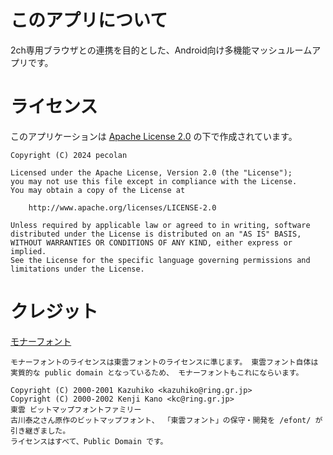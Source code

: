 # このアプリについて
2ch専用ブラウザとの連携を目的とした、Android向け多機能マッシュルームアプリです。<br>

# ライセンス
このアプリケーションは [Apache License 2.0][999] の下で作成されています。

	Copyright (C) 2024 pecolan

	Licensed under the Apache License, Version 2.0 (the "License");
	you may not use this file except in compliance with the License.
	You may obtain a copy of the License at

	    http://www.apache.org/licenses/LICENSE-2.0

	Unless required by applicable law or agreed to in writing, software
	distributed under the License is distributed on an "AS IS" BASIS,
	WITHOUT WARRANTIES OR CONDITIONS OF ANY KIND, either express or implied.
	See the License for the specific language governing permissions and
	limitations under the License.

# クレジット
[モナーフォント][1001]

    モナーフォントのライセンスは東雲フォントのライセンスに準じます。 東雲フォント自体は実質的な public domain となっているため、 モナーフォントもこれにならいます。

    Copyright (C) 2000-2001 Kazuhiko <kazuhiko@ring.gr.jp>
    Copyright (C) 2000-2002 Kenji Kano <kc@ring.gr.jp>
    東雲 ビットマップフォントファミリー
    古川泰之さん原作のビットマップフォント、 「東雲フォント」の保守・開発を /efont/ が引き継ぎました。
    ライセンスはすべて、Public Domain です。

[999]: http://www.apache.org/licenses/LICENSE-2.0
[1001]: http://monafont.sourceforge.net/